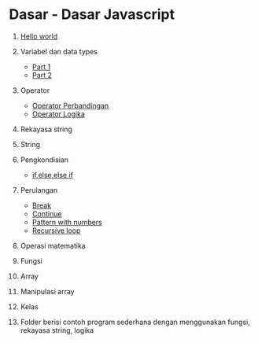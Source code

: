 # Dasar - Dasar Javascript

1. [Hello world](helloWorld.js)

2. Variabel dan data types
   
   - [Part 1](variable_datatype/variableAndDataTypes1.js)
   - [Part 2](variable_datatype/variableAndDataTypes2.js)

3. Operator

   - [Operator Perbandingan](operator/comparisonOperators.js)
   - [Operator Logika](operator/logicalOperator.js)

4. Rekayasa string

5. String

6. Pengkondisian
   - [if,else,else if](conditioning/conditionalStatements.js)
  
7. Perulangan

   - [Break](https://github.com/bellshade/Javascript/blob/main/basic/looping/break.js)
   - [Continue](https://github.com/bellshade/Javascript/blob/main/basic/looping/continue.js)
   - [Pattern with numbers](https://github.com/bellshade/Javascript/blob/main/basic/looping/patternWithNumber.js)
   - [Recursive loop](https://github.com/bellshade/Javascript/blob/main/basic/looping/recursiveLoop.js)

8. Operasi matematika

9. Fungsi

10. Array

11. Manipulasi array

12. Kelas

13. Folder berisi contoh program sederhana dengan menggunakan fungsi, rekayasa string, logika
